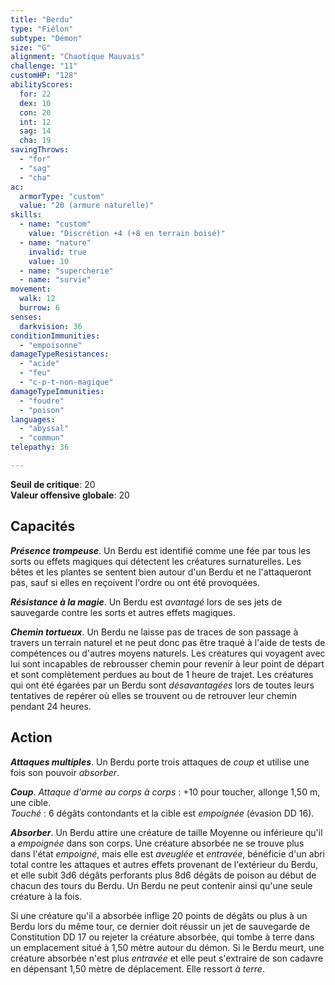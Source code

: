 ```yaml
---
title: "Berdu"
type: "Fiélon"
subtype: "Démon"
size: "G"
alignment: "Chaotique Mauvais"
challenge: "11"
customHP: "128"
abilityScores:
  for: 22
  dex: 10
  con: 20
  int: 12
  sag: 14
  cha: 19
savingThrows:
  - "for"
  - "sag"
  - "cha"
ac:
  armorType: "custom"
  value: "20 (armure naturelle)"
skills:
  - name: "custom"
    value: "Discrétion +4 (+8 en terrain boisé)"
  - name: "nature"
    invalid: true
    value: 10
  - name: "supercherie"
  - name: "survie"
movement:
  walk: 12
  burrow: 6
senses:
  darkvision: 36
conditionImmunities:
  - "empoisonne"
damageTypeResistances:
  - "acide"
  - "feu"
  - "c-p-t-non-magique"
damageTypeImmunities:
  - "foudre"
  - "poison"
languages:
  - "abyssal"
  - "commun"
telepathy: 36

---
```

**Seuil de critique**: 20        
**Valeur offensive globale**: 20     
## Capacités
_**Présence trompeuse**_. Un Berdu est identifié comme une fée par tous les sorts ou effets magiques qui détectent les créatures surnaturelles. Les bêtes et les plantes se sentent bien autour d'un Berdu et ne l'attaqueront pas, sauf si elles en reçoivent l'ordre ou ont été provoquées.

_**Résistance à la magie**_. Un Berdu est _avantagé_ lors de ses jets de sauvegarde contre les sorts et autres effets magiques.

_**Chemin tortueux**_. Un Berdu ne laisse pas de traces de son passage à travers un terrain naturel et ne peut donc pas être traqué à l'aide de tests de compétences ou d'autres moyens naturels. Les créatures qui voyagent avec lui sont incapables de rebrousser chemin pour revenir à leur point de départ et sont complètement perdues au bout de 1 heure de trajet. Les créatures qui ont été égarées par un Berdu sont _désavantagées_ lors de toutes leurs tentatives de repérer où elles se trouvent ou de retrouver leur chemin pendant 24 heures.

## Action
_**Attaques multiples**_. Un Berdu porte trois attaques de _coup_ et utilise une fois son pouvoir _absorber_.

_**Coup**_. _Attaque d'arme au corps à corps_ : +10 pour toucher, allonge 1,50 m, une cible.  
_Touché_ : 6 dégâts contondants et la cible est _empoignée_ (évasion DD 16).

_**Absorber**_. Un Berdu attire une créature de taille Moyenne ou inférieure qu'il a _empoignée_ dans son corps. Une créature absorbée ne se trouve plus dans l'état _empoigné_, mais elle est _aveuglée_ et _entravée_, bénéficie d'un abri total contre les attaques et autres effets provenant de l'extérieur du Berdu, et elle subit 3d6 dégâts perforants plus 8d6 dégâts de poison au début de chacun des tours du Berdu. Un Berdu ne peut contenir ainsi qu'une seule créature à la fois.

Si une créature qu'il a absorbée inflige 20 points de dégâts ou plus à un Berdu lors du même tour, ce dernier doit réussir un jet de sauvegarde de Constitution DD 17 ou rejeter la créature absorbée, qui tombe à terre dans un emplacement situé à 1,50 mètre autour du démon. Si le Berdu meurt, une créature absorbée n'est plus _entravée_ et elle peut s'extraire de son cadavre en dépensant 1,50 mètre de déplacement. Elle ressort _à terre_.
